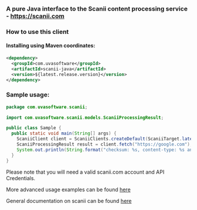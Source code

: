 ### A pure Java interface to the Scanii content processing service - https://scanii.com

### How to use this client

#### Installing using Maven coordinates:

```xml
<dependency>
  <groupId>com.uvasoftware</groupId>
  <artifactId>scanii-java</artifactId>
  <version>${latest.release.version}</version>
</dependency>
```

### Sample usage:
 
```java
package com.uvasoftware.scanii;

import com.uvasoftware.scanii.models.ScaniiProcessingResult;

public class Sample {
  public static void main(String[] args) {
    ScaniiClient client = ScaniiClients.createDefault(ScaniiTarget.latest(), args[0], args[1]);
    ScaniiProcessingResult result = client.fetch("https://google.com");
    System.out.println(String.format("checksum: %s, content-type: %s and findings: %s", result.getChecksum(), result.getContentType(), result.getFindings()));
  }
}

```

Please note that you will need a valid scanii.com account and API Credentials. 

More advanced usage examples can be found [here](https://github.com/uvasoftware/scanii-java/blob/master/src/test/java/com/uvasoftware/scanii/ScaniiClientTest.java)

General documentation on scanii can be found [here](http://docs.scanii.com)
 

